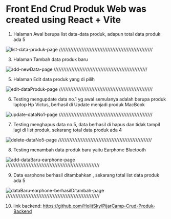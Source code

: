# Front End Crud Produk Web was created using React + Vite

1. Halaman Awal berupa list data-data produk, adapun total data produk ada 5

![list-data-produk-page](https://github.com/HolitSky/Crud-Produk-Frontend/assets/90766619/f461cb6a-d8a3-4d75-8df7-06c3ff749820)
//////////////////////////////////////////////////////////

3. Halaman Tambah data produk baru

![add-newData-page](https://github.com/HolitSky/Crud-Produk-Frontend/assets/90766619/2e9c5e79-c283-4787-bac7-a51572ecf80d)
//////////////////////////////////////////////////////////

5. Halaman Edit data produk yang di pilih

![edit-dataProduk-page](https://github.com/HolitSky/Crud-Produk-Frontend/assets/90766619/4fb28179-23cf-400a-9254-518158d56c83)
//////////////////////////////////////////////////////////

6. Testing mengupdate data no.1 yg awal semulanya adalah berupa produk laptop Hp Victus, berhasil di Update menjadi produk MacBook

![update-dataNo1-page](https://github.com/HolitSky/Crud-Produk-Frontend/assets/90766619/1d901a62-803c-4b6d-b28a-890b27cfd1d2)
//////////////////////////////////////////////////////////

7. Testing menghapus data no.5, data berhasil di hapus dan tidak tampil lagi di list produk, sekarang total data produk ada 4

![delete-dataNo5-page](https://github.com/HolitSky/Crud-Produk-Frontend/assets/90766619/78476017-f94f-4b08-aaa7-769114f06fc2)
//////////////////////////////////////////////////////////

8. Testing menambah data produk baru yaitu Earphone Bluetooth

![add-dataBaru-earphone-page](https://github.com/HolitSky/Crud-Produk-Frontend/assets/90766619/a6fe6e9f-f7f1-428c-b502-1728d27cebb4)
//////////////////////////////////////////////////////////

9. Data earphone berhasil ditambahkan , sekarang total list data produk ada 5

![dataBaru-earphone-berhasilDitambah-page](https://github.com/HolitSky/Crud-Produk-Frontend/assets/90766619/a19460c9-a889-4f49-a19e-9a564c343880)
//////////////////////////////////////////////////////////

10. link backend: https://github.com/HolitSky/PijarCamp-Crud-Produk-Backend

